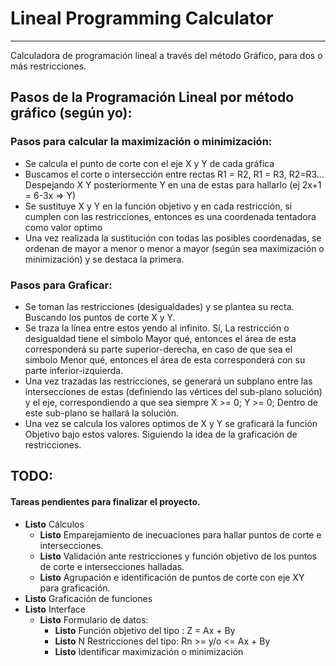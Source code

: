 # Lineal Programming Calculator

---

Calculadora de programación lineal a través del método Gráfico, para dos o más restricciones.

## Pasos de la Programación Lineal por método gráfico (según yo):

### Pasos para calcular la maximización o minimización:

- Se calcula el punto de corte con el eje X y Y de cada gráfica
- Buscamos el corte o intersección entre rectas R1 = R2, R1 = R3, R2=R3... Despejando X Y posteriormente Y en una de estas para hallarlo (ej 2x+1 = 6-3x => Y)
- Se sustituye X y Y en la función objetivo y en cada restricción, si cumplen con las restricciones, entonces es una coordenada tentadora como valor optimo
- Una vez realizada la sustitución con todas las posibles coordenadas, se ordenan de mayor a menor o menor a mayor (según sea maximización o minimización) y se destaca la primera.

### Pasos para Graficar:

- Se toman las restricciones (desigualdades) y se plantea su recta. Buscando los puntos de corte X y Y.
- Se traza la línea entre estos yendo al infinito. Sí, La restricción o desigualdad tiene el símbolo Mayor qué, entonces el área de esta corresponderá su parte superior-derecha,
  en caso de que sea el símbolo Menor qué, entonces el área de esta corresponderá con su parte inferior-izquierda.
- Una vez trazadas las restricciones, se generará un subplano entre las intersecciones de estas (definiendo las vértices del sub-plano solución) y el eje, correspondiendo
  a que sea siempre X >= 0; Y >= 0; Dentro de este sub-plano se hallará la solución.
- Una vez se calcula los valores optimos de X y Y se graficará la función Objetivo bajo estos valores. Siguiendo la idea de la graficación de restricciones.

## TODO:

#### Tareas pendientes para finalizar el proyecto.

- **Listo** Cálculos
  - **Listo** Emparejamiento de inecuaciones para hallar puntos de corte e intersecciones.
  - **Listo** Validación ante restricciones y función objetivo de los puntos de corte e intersecciones halladas.
  - **Listo** Agrupación e identificación de puntos de corte con eje XY para graficación.
- **Listo** Graficación de funciones
- **Listo** Interface
  - **Listo** Formulario de datos:
    - **Listo** Función objetivo del tipo : Z = Ax + By
    - **Listo** N Restricciones del tipo: Rn >= y/o <= Ax + By
    - **Listo** Identificar maximización o minimización
